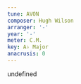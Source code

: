 ```yaml
---
tune: AVON
composer: Hugh Wilson
arranger: '-'
year: '-'
meter: C.M.
key: A♭ Major
anacrusis: 0
---
```

undefined